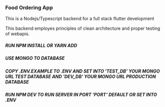 ### Food Ordering App

This is a Nodejs/Typescript backend for a full stack flutter development

This backend employes principles of clean architecture and proper testing of webapis.

##### RUN NPM INSTALL OR YARN ADD
##### USE MONGO TO DATABASE
##### COPY .ENV.EXAMPLE TO .ENV AND SET INTO 'TEST_DB' YOUR MONGO URL TEST DATABASE AND 'DEV_DB' YOUR MONGO URL PRODUCTION DATABASE
##### RUN NPM DEV TO RUN SERVER IN PORT 'PORT' DEFAULT OR SET INTO .ENV